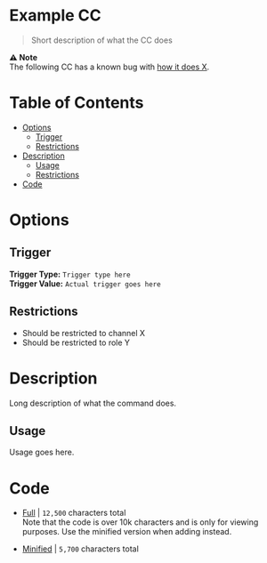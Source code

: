 # Example CC
> Short description of what the CC does

**⚠️ Note**<br>
The following CC has a known bug with [how it does X](issue-link-here).

# Table of Contents
* [Options](#Options)
	* [Trigger](##Trigger)
	* [Restrictions](#Restrictions)
* [Description](#Description)
	* [Usage](##Usage)
	* [Restrictions](#Restrictions)
* [Code](#Code)

# Options
## Trigger
**Trigger Type:** `Trigger type here`<br>
**Trigger Value:** `Actual trigger goes here`

## Restrictions
* Should be restricted to channel X
* Should be restricted to role Y

# Description
Long description of what the command does.

## Usage
Usage goes here.

# Code
* [Full](./name.cc.go) | `12,500` characters total<br>
Note that the code is over 10k characters and is only for viewing purposes. Use the minified version when adding instead.

* [Minified](./name.minified.go) | `5,700` characters total
